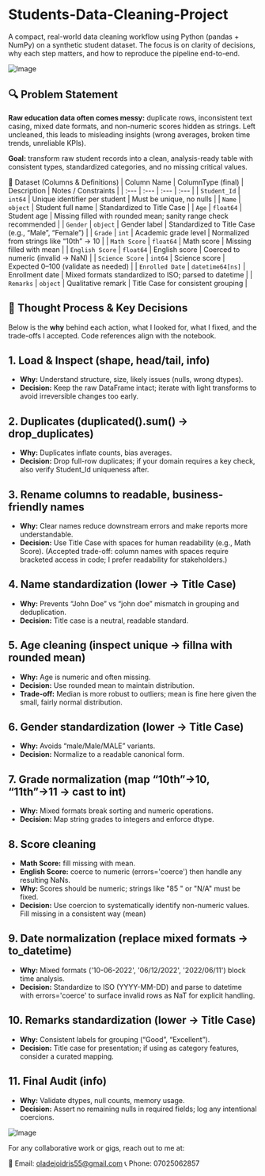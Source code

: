 # Students-Data-Cleaning-Project
A compact, real-world data cleaning workflow using Python (pandas + NumPy) on a synthetic student dataset. The focus is on clarity of decisions, why each step matters, and how to reproduce the pipeline end-to-end.

![Image](https://github.com/user-attachments/assets/bf0e1333-05f9-4a19-b579-58e45f7991f1)

## 🔍 Problem Statement

**Raw education data often comes messy:** duplicate rows, inconsistent text casing, mixed date formats, and non-numeric scores hidden as strings. Left uncleaned, this leads to misleading insights (wrong averages, broken time trends, unreliable KPIs).

**Goal:** transform raw student records into a clean, analysis-ready table with consistent types, standardized categories, and no missing critical values.


🧾 Dataset (Columns & Definitions)
| Column Name | ColumnType (final) | Description | Notes / Constraints |
| :--- | :--- | :--- | :--- |
| `Student_Id` | `int64` | Unique identifier per student | Must be unique, no nulls |
| `Name` | `object` | Student full name | Standardized to Title Case |
| `Age` | `float64` | Student age | Missing filled with rounded mean; sanity range check recommended |
| `Gender` | `object` | Gender label | Standardized to Title Case (e.g., “Male”, “Female”) |
| `Grade` | `int` | Academic grade level | Normalized from strings like “10th” → 10 |
| `Math Score` | `float64` | Math score | Missing filled with mean |
| `English Score` | `float64` | English score | Coerced to numeric (invalid → NaN) |
| `Science Score` | `int64` | Science score | Expected 0–100 (validate as needed) |
| `Enrolled Date` | `datetime64[ns]` | Enrollment date | Mixed formats standardized to ISO; parsed to datetime |
| `Remarks` | `object` | Qualitative remark | Title Case for consistent grouping |

## 🧠 Thought Process & Key Decisions

Below is the **why** behind each action, what I looked for, what I fixed, and the trade-offs I accepted. Code references align with the notebook.

## 1.	Load & Inspect (shape, head/tail, info)

*	**Why:** Understand structure, size, likely issues (nulls, wrong dtypes).
* **Decision:** Keep the raw DataFrame intact; iterate with light transforms to avoid irreversible changes too early.

## 2.	Duplicates (duplicated().sum() → drop_duplicates)

* **Why:** Duplicates inflate counts, bias averages.
* **Decision:** Drop full-row duplicates; if your domain requires a key check, also verify Student_Id uniqueness after.

## 3.	Rename columns to readable, business-friendly names

* **Why:** Clear names reduce downstream errors and make reports more understandable.
* **Decision:** Use Title Case with spaces for human readability (e.g., Math Score). (Accepted trade-off: column names with spaces require bracketed access in code; I prefer readability for stakeholders.)

## 4.	Name standardization (lower → Title Case)

* **Why:** Prevents “John Doe” vs “john doe” mismatch in grouping and deduplication.
* **Decision:** Title case is a neutral, readable standard.

## 5.	Age cleaning (inspect unique → fillna with rounded mean)
* **Why:** Age is numeric and often missing.
* **Decision:** Use rounded mean to maintain distribution.
* **Trade-off:** Median is more robust to outliers; mean is fine here given the small, fairly normal distribution.

## 6.	Gender standardization (lower → Title Case)
* **Why:** Avoids “male/Male/MALE” variants.
* **Decision:** Normalize to a readable canonical form. 

## 7.	Grade normalization (map “10th”→10, “11th”→11 → cast to int)
* **Why:** Mixed formats break sorting and numeric operations.
* **Decision:** Map string grades to integers and enforce dtype.

## 8.	Score cleaning
* **Math Score:** fill missing with mean.
* **English Score:** coerce to numeric (errors='coerce') then handle any resulting NaNs.
* **Why:** Scores should be numeric; strings like "85 " or "N/A" must be fixed.
* **Decision:** Use coercion to systematically identify non-numeric values. Fill missing in a consistent way (mean)

## 9.	Date normalization (replace mixed formats → to_datetime)
* **Why:** Mixed formats ('10-06-2022', '06/12/2022', '2022/06/11') block time analysis.
* **Decision:** Standardize to ISO (YYYY-MM-DD) and parse to datetime with errors='coerce' to surface invalid rows as NaT for explicit handling.

## 10.	Remarks standardization (lower → Title Case)
* **Why:** Consistent labels for grouping (“Good”, “Excellent”).
* **Decision:** Title case for presentation; if using as category features, consider a curated mapping.

## 11.	Final Audit (info)
* **Why:** Validate dtypes, null counts, memory usage.
* **Decision:** Assert no remaining nulls in required fields; log any intentional coercions.


![Image](https://github.com/user-attachments/assets/926aec17-f155-412b-a29e-207f55c56901)

For any collaborative work or gigs, reach out to me at:

📧 Email: oladejoidris55@gmail.com 📞 Phone: 07025062857






  







